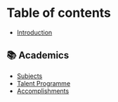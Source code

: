 # Table of contents

* [Introduction](README.md)

## 📚 Academics

* [Subjects](academics/subjects.md)
* [Talent Programme](academics/talent-programme.md)
* [Accomplishments](academics/accomplishments.md)
